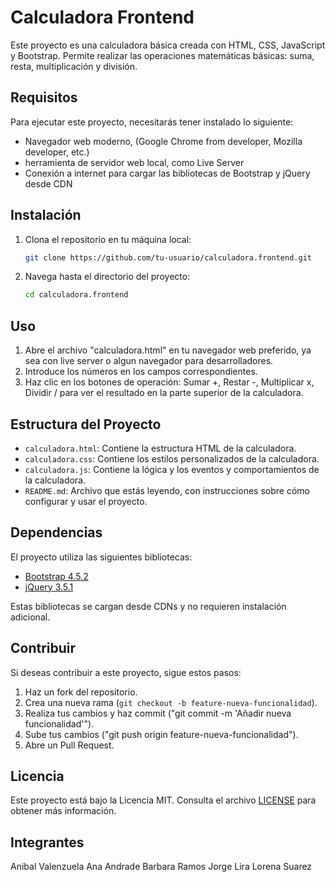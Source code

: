 # Calculadora Frontend

Este proyecto es una calculadora básica creada con HTML, CSS, JavaScript y Bootstrap. Permite realizar las operaciones matemáticas básicas: suma, resta, multiplicación y división.

## Requisitos

Para ejecutar este proyecto, necesitarás tener instalado lo siguiente:
- Navegador web moderno,  (Google Chrome from developer, Mozilla developer, etc.)
- herramienta de servidor web local, como Live Server
- Conexión a internet para cargar las bibliotecas de Bootstrap y jQuery desde CDN

## Instalación

1. Clona el repositorio en tu máquina local:

    ```bash
    git clone https://github.com/tu-usuario/calculadora.frontend.git
    ```

2. Navega hasta el directorio del proyecto:

    ```bash
    cd calculadora.frontend
    ```

## Uso

1. Abre el archivo "calculadora.html" en tu navegador web preferido, ya sea con live server o algun navegador para desarrolladores.
2. Introduce los números en los campos correspondientes.
3. Haz clic en los botones de operación: Sumar +, Restar -, Multiplicar x, Dividir / para ver el resultado en la parte superior de la calculadora.

## Estructura del Proyecto

- `calculadora.html`: Contiene la estructura HTML de la calculadora.
- `calculadora.css`: Contiene los estilos personalizados de la calculadora.
- `calculadora.js`: Contiene la lógica y los eventos y comportamientos de la calculadora.
- `README.md`: Archivo que estás leyendo, con instrucciones sobre cómo configurar y usar el proyecto.

## Dependencias

El proyecto utiliza las siguientes bibliotecas:

- [Bootstrap 4.5.2](https://cdn.jsdelivr.net/npm/bootstrap@5.3.3/dist/css/bootstrap.min.css)
- [jQuery 3.5.1](//ajax.googleapis.com/ajax/libs/jquery/1.8.3/jquery.min.js)

Estas bibliotecas se cargan desde CDNs y no requieren instalación adicional.

## Contribuir

Si deseas contribuir a este proyecto, sigue estos pasos:

1. Haz un fork del repositorio.
2. Crea una nueva rama (`git checkout -b feature-nueva-funcionalidad`).
3. Realiza tus cambios y haz commit ("git commit -m 'Añadir nueva funcionalidad'").
4. Sube tus cambios ("git push origin feature-nueva-funcionalidad").
5. Abre un Pull Request.

## Licencia

Este proyecto está bajo la Licencia MIT. Consulta el archivo [LICENSE](LICENSE) para obtener más información.

## Integrantes

 Anibal Valenzuela
 Ana Andrade
 Barbara Ramos
 Jorge Lira
 Lorena Suarez 

